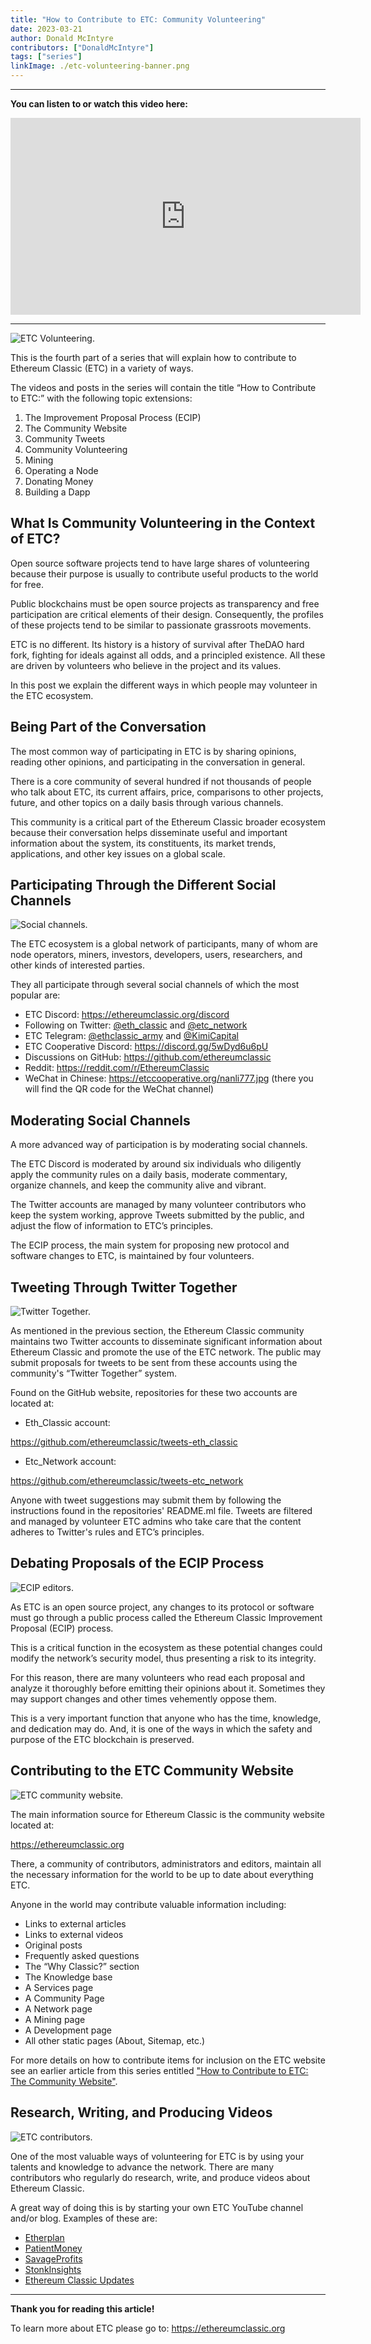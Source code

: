 ```yaml
---
title: "How to Contribute to ETC: Community Volunteering"
date: 2023-03-21
author: Donald McIntyre
contributors: ["DonaldMcIntyre"]
tags: ["series"]
linkImage: ./etc-volunteering-banner.png
---
```


---
**You can listen to or watch this video here:**

<iframe width="560" height="315" src="https://www.youtube.com/embed/1dVSwqU6MOs" title="YouTube video player" frameborder="0" allow="accelerometer; autoplay; clipboard-write; encrypted-media; gyroscope; picture-in-picture; web-share" allowfullscreen></iframe>

---

![ETC Volunteering.](./1.png)

This is the fourth part of a series that will explain how to contribute to Ethereum Classic (ETC) in a variety of ways. 

The videos and posts in the series will contain the title “How to Contribute to ETC:” with the following topic extensions: 

1. The Improvement Proposal Process (ECIP)
2. The Community Website
3. Community Tweets
4. Community Volunteering
5. Mining
6. Operating a Node
7. Donating Money
8. Building a Dapp

## What Is Community Volunteering in the Context of ETC?

Open source software projects tend to have large shares of volunteering because their purpose is usually to contribute useful products to the world for free.

Public blockchains must be open source projects as transparency and free participation are critical elements of their design. Consequently, the profiles of these projects tend to be similar to passionate grassroots movements.

ETC is no different. Its history is a history of survival after TheDAO hard fork, fighting for ideals against all odds, and a principled existence. All these are driven by volunteers who believe in the project and its values.

In this post we explain the different ways in which people may volunteer in the ETC ecosystem.

## Being Part of the Conversation

The most common way of participating in ETC is by sharing opinions, reading other opinions, and participating in the conversation in general.

There is a core community of several hundred if not thousands of people who talk about ETC, its current affairs, price, comparisons to other projects, future, and other topics on a daily basis through various channels.

This community is a critical part of the Ethereum Classic broader ecosystem because their conversation helps disseminate useful and important information about the system, its constituents, its market trends, applications, and other key issues on a global scale.

## Participating Through the Different Social Channels

![Social channels.](./2.png)

The ETC ecosystem is a global network of participants, many of whom are node operators, miners, investors, developers, users, researchers, and other kinds of interested parties.

They all participate through several social channels of which the most popular are:

- ETC Discord: https://ethereumclassic.org/discord
- Following on Twitter: [@eth_classic](https://twitter.com/eth_classic) and [@etc_network](https://twitter.com/etc_network)
- ETC Telegram: [@ethclassic_army](https://t.me/ethclassic_army) and [@KimiCapital](https://t.me/KimiCapital)
- ETC Cooperative Discord: https://discord.gg/5wDyd6u6pU
- Discussions on GitHub: https://github.com/ethereumclassic 
- Reddit: https://reddit.com/r/EthereumClassic
- WeChat in Chinese: https://etccooperative.org/nanli777.jpg (there you will find the QR code for the WeChat channel)

## Moderating Social Channels


A more advanced way of participation is by moderating social channels.

The ETC Discord is moderated by around six individuals who diligently apply the community rules on a daily basis, moderate commentary, organize channels, and keep the community alive and vibrant.

The Twitter accounts are managed by many volunteer contributors who keep the system working, approve Tweets submitted by the public, and adjust the flow of information to ETC’s principles.

The ECIP process, the main system for proposing new protocol and software changes to ETC, is maintained by four volunteers.

## Tweeting Through Twitter Together

![Twitter Together.](./4.png)

As mentioned in the previous section, the Ethereum Classic community maintains two Twitter accounts to disseminate significant information about Ethereum Classic and promote the use of the ETC network. The public may submit proposals for tweets to be sent from these accounts using the community's “Twitter Together” system.

Found on the GitHub website,  repositories for these two accounts are located at:

- Eth_Classic account: 

https://github.com/ethereumclassic/tweets-eth_classic 

- Etc_Network account: 

https://github.com/ethereumclassic/tweets-etc_network

Anyone with tweet suggestions may submit them by following the instructions found in the repositories' README.ml file. Tweets are filtered and managed by volunteer ETC admins who take care that the content adheres to Twitter's rules and ETC’s principles.

## Debating Proposals of the ECIP Process

![ECIP editors.](./3.png)

As ETC is an open source project, any changes to its protocol or software must go through a public process called the Ethereum Classic Improvement Proposal (ECIP) process.

This is a critical function in the ecosystem as these potential changes could modify the network’s security model, thus presenting a risk to its integrity.

For this reason, there are many volunteers who read each proposal and analyze it thoroughly before emitting their opinions about it. Sometimes they may support changes and other times vehemently oppose them.

This is a very important function that anyone who has the time, knowledge, and dedication may do. And, it is one of the ways in which the safety and purpose of the ETC blockchain is preserved. 

## Contributing to the ETC Community Website

![ETC community website.](./5.png)

The main information source for Ethereum Classic is the community website located at:

https://ethereumclassic.org

There, a community of contributors, administrators and editors, maintain all the necessary information for the world to be up to date about everything ETC.

Anyone in the world may contribute valuable information including:

- Links to external articles
- Links to external videos
- Original posts
- Frequently asked questions
- The “Why Classic?” section
- The Knowledge base
- A Services page
- A Community Page
- A Network page
- A Mining page
- A Development page
- All other static pages (About, Sitemap, etc.)

For more details on how to contribute items for inclusion on the ETC website see an earlier article from this series entitled ["How to Contribute to ETC: The Community Website"](https://www.ethereumclassic.org/blog/2023-01-03-how-to-contribute-to-etc-community-website).

## Research, Writing, and Producing Videos

![ETC contributors.](./6.png)

One of the most valuable ways of volunteering for ETC is by using your talents and knowledge to advance the network. There are many contributors who regularly do research, write, and produce videos about Ethereum Classic.

A great way of doing this is by starting your own ETC YouTube channel and/or blog. Examples of these are:

- [Etherplan](https://etherplan.com)
- [PatientMoney](https://www.youtube.com/@PatientMoney)
- [SavageProfits](https://www.youtube.com/@SavageProfits)
- [StonkInsights](https://www.youtube.com/@stonkinsights)
- [Ethereum Classic Updates](https://www.youtube.com/@ETCupdates)

---

**Thank you for reading this article!**

To learn more about ETC please go to: https://ethereumclassic.org
